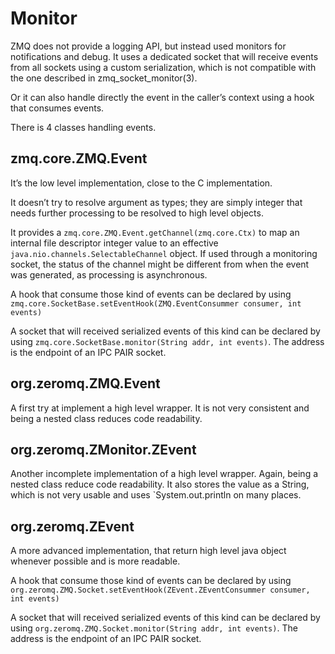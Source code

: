 # Monitor

ZMQ does not provide a logging API, but instead used monitors for notifications and debug. It uses a dedicated socket that
will receive events from all sockets using a custom serialization, which is not compatible with the one described in zmq_socket_monitor(3).

Or it can also handle directly the event in the caller’s context using a hook that consumes events.

There is 4 classes handling events.

## zmq.core.ZMQ.Event

It’s the low level implementation, close to the C implementation.

It doesn’t try to resolve argument as types; they are simply integer that needs further processing to be resolved to
high level objects.

It provides a `zmq.core.ZMQ.Event.getChannel(zmq.core.Ctx)` to map an internal file descriptor integer value to an effective
`java.nio.channels.SelectableChannel` object. If used through a monitoring socket, the status of the channel might be
different from when the event was generated, as processing is asynchronous.

A hook that consume those kind of events can be declared by using `zmq.core.SocketBase.setEventHook(ZMQ.EventConsummer consumer, int events)`

A socket that will received serialized events of this kind can be declared by using `zmq.core.SocketBase.monitor(String addr, int events)`. 
The address is the endpoint of an IPC PAIR socket.

## org.zeromq.ZMQ.Event

A first try at implement a high level wrapper. It is not very consistent and being a nested class reduces code readability.

## org.zeromq.ZMonitor.ZEvent

Another incomplete implementation of a high level wrapper. Again, being a nested class reduce code readability.
It also stores the value as a String, which is not very usable and uses `System.out.println on many places.

## org.zeromq.ZEvent

A more advanced implementation, that return high level java object whenever possible and is more readable.

A hook that consume those kind of events can be declared by using `org.zeromq.ZMQ.Socket.setEventHook(ZEvent.ZEventConsummer consumer, int events)`

A socket that will received serialized events of this kind can be declared by using `org.zeromq.ZMQ.Socket.monitor(String addr, int events)`.
The address is the endpoint of an IPC PAIR socket.
